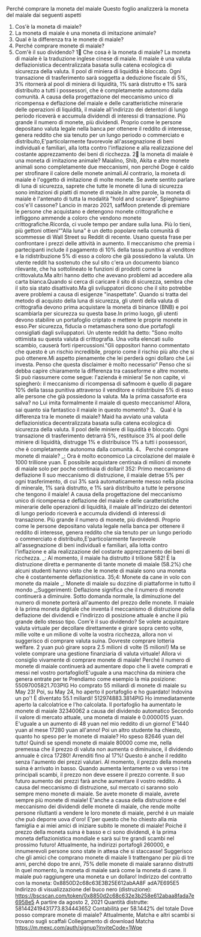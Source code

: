 Perché comprare la moneta del maiale
Questo foglio analizzerà la moneta del maiale dai seguenti aspetti
1. Cos'è la moneta di maiale?
2. La moneta di maiale è una moneta di imitazione animale?
3. Qual è la differenza tra le monete di maiale?
4. Perché comprare monete di maiale?
5. Com'è il suo dividendo?
1򟿊 Che cosa è la moneta di maiale?
La moneta di maiale è la traduzione inglese cinese di maiale.
Il maiale è una valuta deflazionistica decentralizzata basata sulla catena ecologica di sicurezza della valuta. Il pool di miniera di liquidità è bloccato. Ogni transazione di trasferimento sarà soggetta a deduzione fiscale di 5%, 3% ritornerà al pool di miniera di liquidità, 1% sarà distrutto e 1% sarà distribuito a tutti i possessori, che è completamente autonomo dalla comunità.
A causa della progettazione del meccanismo unico di ricompensa e deflazione del maiale e delle caratteristiche minerarie delle operazioni di liquidità, il maiale all'indirizzo dei detentori di lungo periodo riceverà e accumula dividendi di interessi di transazione. Più grande il numero di monete, più dividendi. Proprio come le persone depositano valuta legale nella banca per ottenere il reddito di interesse, genera reddito che sia tenuto per un lungo periodo o commerciato e distribuito,E'particolarmente favorevole all'assegnazione di beni individuali e familiari, alla lotta contro l'inflazione e alla realizzazione del costante apprezzamento dei beni di ricchezza.
2򟿊 la moneta di maiale è una moneta di imitazione animale?
Maialino, Shib, Akita e altre monete animali sono completamente due meccanismi, non perché Doge è caldo per strofinare il calore delle monete animali.Al contrario, la moneta di maiale è l'oggetto di imitazione di molte monete.
Se avete sentito parlare di luna di sicurezza, saprete che tutte le monete di luna di sicurezza sono imitazioni di piatti di monete di maiale.In altre parole, la moneta di maiale è l'antenato di tutta la modalità "hold and scavare".
Spieghiamo cos'e'il cassone?
Lancio in marzo 2021, safMoon pretende di premiare le persone che acquistano e detengono monete crittografiche e infliggono ammende a coloro che vendono monete crittografiche.Ricorda, ci vuole tempo per andare sulla luna. Più lo tieni, più gettoni ottieni“"Alla luna" è un detto popolare nella comunità di scommesse di Wall Street su Reddit di recente. Usano questa frase per confrontare i prezzi delle attività in aumento.
Il meccanismo che premia i partecipanti include il pagamento di 10% della tassa punitiva al venditore e la ridistribuzione 5% di esso a coloro che già possiedono la valuta.
Un utente reddit ha sostenuto che sul sito c'era un documento bianco rilevante, che ha sottolineato le funzioni di prodotti come la crittovaluta.Ma altri hanno detto che avevano problemi ad accedere alla carta bianca.Quando si cerca di caricare il sito di sicurezza, sembra che il sito sia stato disattivato.Ma gli sviluppatori dicono che il sito potrebbe avere problemi a causa di esigenze "inaspettate".
Quando si tratta del metodo di acquisto della luna di sicurezza, gli utenti della valuta di crittografia devono prima acquistare la moneta di binance (BNB) e poi scambiarla per sicurezza su questa base.In primo luogo, gli utenti devono stabilire un portafoglio criptato e mettere le proprie monete in esso.Per sicurezza, fiducia o metamaschera sono due portafogli consigliati dagli sviluppatori.
Un utente reddit ha detto: "Sono molto ottimista su questa valuta di crittografia. Una volta elencati sullo scambio, causerà forti ripercussioni."Gli oppositori hanno commentato che questo è un rischio incredibile, proprio come il rischio più alto che si può ottenere.Mi aspetto pienamente che lei perderà ogni dollaro che Lei investa. Penso che questa disclaimer è molto necessario“
Penso che si debba capire chiaramente la differenza tra casseforme e altre monete. Si può riassumere come segue: l'azienda è miniera!
Se non capite, vi spiegherò: il meccanismo di ricompensa di safmoom è quello di pagare 10% della tassa punitiva attraverso il venditore e ridistribuire 5% di esso alle persone che già possiedono la valuta.
Ma la prima cassaforte era salva?
no
Lui imita formalmente il maiale di questo meccanismo!
Allora, sai quanto sia fantastico il maiale in questo momento?
3、 Qual è la differenza tra le monete di maiale?
Maid ha avviato una valuta deflazionistica decentralizzata basata sulla catena ecologica di sicurezza della valuta. Il pool delle miniere di liquidità è bloccato. Ogni transazione di trasferimento detrarrà 5%, restituisce 3% al pool delle miniere di liquidità, distrugge 1% e distribuisce 1% a tutti i possessori, che è completamente autonoma dalla comunità.
4、 Perché comprare monete di maiale?
_: Ora è molto economico
La circolazione del maiale è 1000 trillione yuan. È possibile acquistare centinaia di milioni di monete di maiale solo per poche centinaia di dollari!
352: Primo meccanismo di deflazione
Il suo meccanismo di distruzione, il maiale detrae 5% per ogni trasferimento, di cui 3% sarà automaticamente messo nella piscina di minerale, 1% sarà distrutto, e 1% sarà distribuito a tutte le persone che tengono il maiale!
A causa della progettazione del meccanismo unico di ricompensa e deflazione del maiale e delle caratteristiche minerarie delle operazioni di liquidità, il maiale all'indirizzo dei detentori di lungo periodo riceverà e accumula dividendi di interessi di transazione. Più grande il numero di monete, più dividendi. Proprio come le persone depositano valuta legale nella banca per ottenere il reddito di interesse, genera reddito che sia tenuto per un lungo periodo o commerciato e distribuito,E'particolarmente favorevole all'assegnazione di beni individuali e familiari, alla lotta contro l'inflazione e alla realizzazione del costante apprezzamento dei beni di ricchezza.
_: Al momento, il maiale ha distrutto il trilione 582!
È la distruzione diretta e permanente di tante monete di maiale (58.2%) che alcuni studenti hanno visto che le monete di maiale sono una moneta che è costantemente deflazionistica.
35;4: Monete da cane in volo con monete da maiale
_: Monete di maiale su dozzine di piattaforme in tutto il mondo
_;Suggerimenti:
Deflazione significa che il numero di monete continuerà a diminuire. Sotto domanda normale, la diminuzione del numero di monete porterà all'aumento del prezzo delle monete.
Il maiale è la prima moneta digitale che inventa il meccanismo di distruzione della deflazione dei dividendi e l'indirizzo di posizione attuale è anche il più grande dello stesso tipo.
Com'è il suo dividendo?
Se volete acquistare valuta virtuale per decollare direttamente e girare sopra cento volte, mille volte e un milione di volte la vostra ricchezza, allora non vi suggerisco di comprare valuta suina. Dovreste comprare lotteria welfare. 2 yuan può girare sopra 2.5 milioni di volte (5 milioni!)
Ma se volete comprare una gestione finanziaria di valuta virtuale!
Allora vi consiglio vivamente di comprare monete di maiale!
Perché il numero di monete di maiale continuerà ad aumentare dopo che li avete comprati e messi nel vostro portafoglio!E'uguale a una macchina da miniera che genera entrate per te
Prendiamo come esempio la mia posizione:
55097005821.703PIG
Ho comprato 55 miliardi di monete di maiale su May 23!
Poi, su May 24, ho aperto il portafoglio e ho guardato!
Indovina un po'!
È diventato 55.1 miliardi!
512974883.3814PIG
Ho immediatamente aperto la calcolatrice e l'ho calcolata.
Il portafoglio ha aumentato le monete di maiale 32340062 a causa del dividendo automatico
Secondo il valore di mercato attuale, una moneta di maiale è 0.0000015 yuan.
E'uguale a un aumento di 48 yuan nel mio reddito di un giorno!
E'1440 yuan al mese
17280 yuan all'anno!
Poi un altro studente ha chiesto, quanto ho speso per le monete di maiale?
Ho speso 82646 yuan del tutto!
Quindi se spendi monete di maiale 80000 come me, nella premessa che il prezzo di valuta non aumenta o diminuisce, il dividendo annuale è circa 17280!
Arrenditi fino al 17%!
Questo è anche il reddito senza l'aumento dei prezzi valutari.
Al momento, il prezzo della moneta suina è arrivato in basso. Quando aumenta lentamente o va verso i tre principali scambi, il prezzo non deve essere il prezzo corrente. Il suo futuro aumento dei prezzi farà anche aumentare il vostro reddito.
A causa del meccanismo di distruzione, sul mercato ci saranno solo sempre meno monete di maiale. Se avete monete di maiale, avrete sempre più monete di maiale!
E'anche a causa della distruzione e del meccanismo dei dividendi delle monete di maiale, che rende molte persone riluttanti a vendere le loro monete di maiale, perché è un maiale che può deporre uova d'oro!
E'per questo che ho chiesto alla mia famiglia e ai miei amici di iniziare subito le monete di maiale!
Poiché il prezzo della moneta suina è basso e ci sono dividendi, è la prima moneta deflazionistica mondiale e sarà sui tre grandi scambi nel prossimo futuro!
Attualmente, ha indirizzi portafogli 260000, e innumerevoli persone sono state in attesa che si staccasse!
Suggerisco che gli amici che comprano monete di maiale li trattengano per più di tre anni, perché dopo tre anni, 75% delle monete di maiale saranno distrutti
In quel momento, la moneta di maiale sarà come la moneta di cane. Il maiale può raggiungere una moneta e un dollaro!
Indirizzo del contratto con la moneta:
0x8850D2c68c63E3B25E612abAA8F adA7E695E5
Indirizzo di visualizzazione del buco nero (distruzione):
https://bscscan.com/token/0x8850d2c68c632e3b258e612abaa8fada7e6958e5
A partire da agosto 2, 2021
Quantità distrutte: 581442419431773.834443652
Contabilità per 58.1442% del totale
Dove posso comprare monete di maiale?
Attualmente, Matcha e altri scambi si trovano sugli scaffali
Collegamento di download Matcha
https://m.mexc.com/auth/signup?inviteCode=1Wqe
